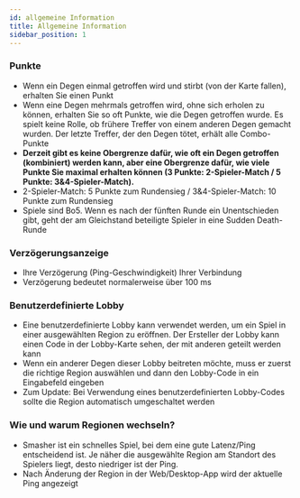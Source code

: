 ```yaml
---
id: allgemeine Information
title: Allgemeine Information
sidebar_position: 1
---
```


### Punkte

- Wenn ein Degen einmal getroffen wird und stirbt (von der Karte fallen), erhalten Sie einen Punkt
- Wenn eine Degen mehrmals getroffen wird, ohne sich erholen zu können, erhalten Sie so oft Punkte, wie die Degen getroffen wurde. Es spielt keine Rolle, ob frühere Treffer von einem anderen Degen gemacht wurden. Der letzte Treffer, der den Degen tötet, erhält alle Combo-Punkte
- **Derzeit gibt es keine Obergrenze dafür, wie oft ein Degen getroffen (kombiniert) werden kann, aber eine Obergrenze dafür, wie viele Punkte Sie maximal erhalten können (3 Punkte: 2-Spieler-Match / 5 Punkte: 3&4-Spieler-Match).**
- 2-Spieler-Match: 5 Punkte zum Rundensieg / 3&4-Spieler-Match: 10 Punkte zum Rundensieg
- Spiele sind Bo5. Wenn es nach der fünften Runde ein Unentschieden gibt, geht der am Gleichstand beteiligte Spieler in eine Sudden Death-Runde

### Verzögerungsanzeige

- Ihre Verzögerung (Ping-Geschwindigkeit) Ihrer Verbindung
- Verzögerung bedeutet normalerweise über 100 ms

### Benutzerdefinierte Lobby

- Eine benutzerdefinierte Lobby kann verwendet werden, um ein Spiel in einer ausgewählten Region zu eröffnen. Der Ersteller der Lobby kann einen Code in der Lobby-Karte sehen, der mit anderen geteilt werden kann
- Wenn ein anderer Degen dieser Lobby beitreten möchte, muss er zuerst die richtige Region auswählen und dann den Lobby-Code in ein Eingabefeld eingeben
- Zum Update: Bei Verwendung eines benutzerdefinierten Lobby-Codes sollte die Region automatisch umgeschaltet werden

### Wie und warum Regionen wechseln?

- Smasher ist ein schnelles Spiel, bei dem eine gute Latenz/Ping entscheidend ist. Je näher die ausgewählte Region am Standort des Spielers liegt, desto niedriger ist der Ping.
- Nach Änderung der Region in der Web/Desktop-App wird der aktuelle Ping angezeigt
